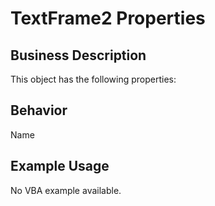 # TextFrame2 Properties

## Business Description
This object has the following properties:

## Behavior
Name

## Example Usage
No VBA example available.